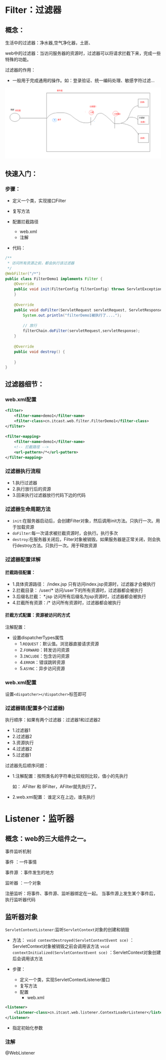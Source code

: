 # Filter：过滤器
## 概念：
生活中的过滤器：净水器,空气净化器，土匪、

web中的过滤器：当访问服务器的资源时，过滤器可以将请求拦截下来，完成一些特殊的功能。

过滤器的作用：

- 一般用于完成通用的操作。如：登录验证、统一编码处理、敏感字符过滤...

![](img/1.Filter过滤器.bmp)

## 快速入门：
### 步骤：
- 定义一个类，实现接口Filter
- 复写方法
- 配置拦截路径
	- web.xml
	- 注解
	
- 代码：
```java
/**
 * 访问所有资源之前，都会执行该过滤器
 */
@WebFilter("/*")
public class FilterDemo1 implements Filter { 
	@Override
	public void init(FilterConfig filterConfig) throws ServletException {
	}
			
	@Override
	public void doFilter(ServletRequest servletRequest, ServletResponse servletResponse, FilterChain filterChain) throws IOException, ServletException {
		System.out.println("filterDemo1被执行了....");
			
		// 放行
		filterChain.doFilter(servletRequest,servletResponse);
	}
			
	@Override
	public void destroy() {
			
	}
}

```
## 过滤器细节：

### web.xml配置	
```xml
<filter>
	<filter-name>demo1</filter-name>
	<filter-class>cn.itcast.web.filter.FilterDemo1</filter-class>
</filter>

<filter-mapping>
	<filter-name>demo1</filter-name>
	<!-- 拦截路径 -->
	<url-pattern>/*</url-pattern>
</filter-mapping>
```
### 过滤器执行流程

- 1.执行过滤器
- 2.执行放行后的资源
- 3.回来执行过滤器放行代码下边的代码
			
### 过滤器生命周期方法
- `init`:在服务器启动后，会创建Filter对象，然后调用init方法。只执行一次。用于加载资源
- `doFilter`:每一次请求被拦截资源时，会执行。执行多次
- `destroy`:在服务器关闭后，Filter对象被销毁。如果服务器是正常关闭，则会执行destroy方法。只执行一次。用于释放资源
			
### 过滤器配置详解

#### 拦截路径配置：

- 1.具体资源路径： /index.jsp   只有访问index.jsp资源时，过滤器才会被执行
- 2.拦截目录： /user/*	访问/user下的所有资源时，过滤器都会被执行
- 3.后缀名拦截： *.jsp		访问所有后缀名为jsp资源时，过滤器都会被执行
- 4.拦截所有资源：/*		访问所有资源时，过滤器都会被执行
	
#### 拦截方式配置：资源被访问的方式

注解配置：

- 设置dispatcherTypes属性
	- 1.`REQUEST`：默认值。浏览器直接请求资源
	- 2.`FORWARD`：转发访问资源
	- 3.`INCLUDE`：包含访问资源
	- 4.`ERROR`：错误跳转资源
	- 5.`ASYNC`：异步访问资源
			
### web.xml配置

设置`<dispatcher></dispatcher>`标签即可
				
### 过滤器链(配置多个过滤器)

执行顺序：如果有两个过滤器：过滤器1和过滤器2

- 1.过滤器1
- 2.过滤器2
- 3.资源执行
- 4.过滤器2
- 5.过滤器1 

过滤器先后顺序问题：

- 1.注解配置：按照类名的字符串比较规则比较，值小的先执行

	如： AFilter 和 BFilter，AFilter就先执行了。
	
- 2.web.xml配置： <filter-mapping>谁定义在上边，谁先执行

# Listener：监听器

## 概念：web的三大组件之一。

事件监听机制

事件	：一件事情

事件源 ：事件发生的地方

监听器 ：一个对象

注册监听：将事件、事件源、监听器绑定在一起。 当事件源上发生某个事件后，执行监听器代码

## 监听器对象

`ServletContextListener`:监听`ServletContext`对象的创建和销毁

- 方法：
	`void contextDestroyed(ServletContextEvent sce)` ：ServletContext对象被销毁之前会调用该方法
	`void contextInitialized(ServletContextEvent sce)` ：ServletContext对象创建后会调用该方法
	
- 步骤：
	- 定义一个类，实现ServletContextListener接口
	- 复写方法
	- 配置
		- web.xml

```xml	
<listener>
	<listener-class>cn.itcast.web.listener.ContextLoaderListener</listener-class>
</listener>
```

* 指定初始化参数<context-param>
						
### 注解

@WebListener

